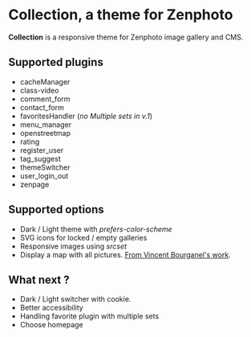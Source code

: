 # Collection, a theme for Zenphoto
**Collection** is a responsive theme for Zenphoto image gallery and CMS. 

## Supported plugins
* cacheManager
* class-video
* comment_form
* contact_form
* favoritesHandler (*no Multiple sets in v.1*)
* menu_manager
* openstreetmap
* rating
* register_user
* tag_suggest
* themeSwitcher
* user_login_out
* zenpage

## Supported options
* Dark / Light theme with *prefers-color-scheme*
* SVG icons for locked / empty galleries
* Responsive images using *srcset*
* Display a map with all pictures. [From Vincent Bourganel's work](https://www.vincentbourganel.fr/news/map-of-geo-localized-pictures/). 

## What next ?
* Dark / Light switcher with cookie.
* Better accessibility
* Handling favorite plugin with multiple sets
* Choose homepage